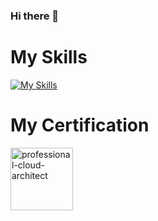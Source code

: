 ### Hi there 👋

# My Skills
[![My Skills](https://skillicons.dev/icons?i=go,php,java,python,js,vue,git,kubernetes,docker,gcp,aws,prometheus,grafana,mongodb,postgres&perline=5)](https://skillicons.dev)

# My Certification
[<img width="100" alt="professional-cloud-architect" src="https://github.com/hott0mott0/hott0mott0/assets/56496269/6879fe49-f1ef-4c8b-9da2-be750d4e224d">](https://www.credly.com/badges/fe26d200-e3c5-4540-ada6-9c4057a5a16a/public_url)


